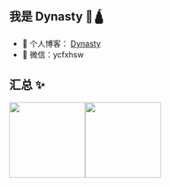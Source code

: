 ## 我是 Dynasty 🕍🛕


- 🌱 个人博客： <a href="https://ycf-code.xyz" target="_blank">Dynasty</a>
- 💬 微信：ycfxhsw

## 汇总 ✨

<img align="" height="137px" src="https://github-readme-stats.vercel.app/api?username=ycfxhsw&hide_title=true&hide_border=true&show_icons=true&include_all_commits=true&line_height=21&bg_color=0,EC6C6C,FFD479,FFFC79,73FA79&theme=graywhite&locale=cn" /><img align="" height="137px" src="https://github-readme-stats.vercel.app/api/top-langs/?username=ycfxhsw&hide_title=true&hide_border=true&layout=compact&bg_color=0,73FA79,73FDFF,D783FF&theme=graywhite&locale=cn" />

